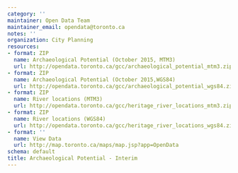 ```yaml
---
category: ''
maintainer: Open Data Team
maintainer_email: opendata@toronto.ca
notes: ''
organization: City Planning
resources:
- format: ZIP
  name: Archaeological Potential (October 2015, MTM3)
  url: http://opendata.toronto.ca/gcc/archaeological_potential_mtm3.zip
- format: ZIP
  name: Archaeological Potential (October 2015,WGS84)
  url: http://opendata.toronto.ca/gcc/archaeological_potential_wgs84.zip
- format: ZIP
  name: River locations (MTM3)
  url: http://opendata.toronto.ca/gcc/heritage_river_locations_mtm3.zip
- format: ZIP
  name: River locations (WGS84)
  url: http://opendata.toronto.ca/gcc/heritage_river_locations_wgs84.zip
- format: ''
  name: View Data
  url: http://map.toronto.ca/maps/map.jsp?app=OpenData
schema: default
title: Archaeological Potential - Interim
---
```

